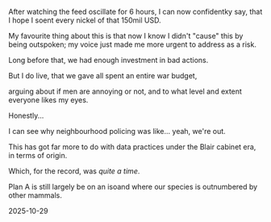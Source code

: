 After watching the feed oscillate for 6 hours, I can now confidentky say, that I hope I soent every nickel of that 150mil USD.  

My favourite thing about this is that now I know I didn't "cause" this by being outspoken; my voice just made me more urgent to address as a risk.  

Long before that, we had enough investment in bad actions.  

But I do live, that we gave all spent an entire war budget,  

arguing about if men are annoying or not, and to what level and extent everyone likes my eyes.  

Honestly...  

I can see why neighbourhood policing was like... yeah, we're out.  

This has got far more to do with data practices under the Blair cabinet era, in terms of origin.  

Which, for the record, was *quite a time*.  

Plan A is still largely be on an isoand where our species is outnumbered by other mammals.  

2025-10-29  
